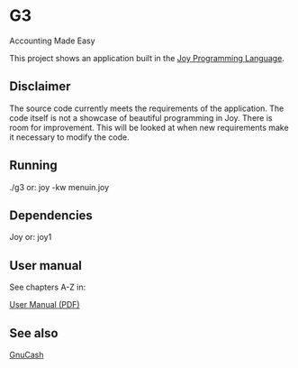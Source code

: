 G3
==

Accounting Made Easy

This project shows an application built in the
[Joy Programming Language](https://github.com/Wodan58/Joy).

Disclaimer
----------

The source code currently meets the requirements of the application.
The code itself is not a showcase of beautiful programming in Joy.
There is room for improvement. This will be looked at when new
requirements make it necessary to modify the code.

Running
-------

./g3 or: joy -kw menuin.joy

Dependencies
------------

Joy or: joy1

User manual
-----------

See chapters A-Z in:

[User Manual (PDF)](https://github.com/Wodan58/G3/blob/master/JOP.pdf)

See also
--------

[GnuCash](https://www.gnucash.org)
